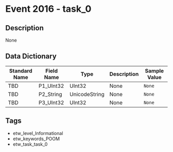 # Event 2016 - task_0

## Description
None

## Data Dictionary
|Standard Name|Field Name|Type|Description|Sample Value|
|---|---|---|---|---|
|TBD|P1_UInt32|UInt32|None|`None`|
|TBD|P2_String|UnicodeString|None|`None`|
|TBD|P3_UInt32|UInt32|None|`None`|

## Tags
* etw_level_Informational
* etw_keywords_POOM
* etw_task_task_0